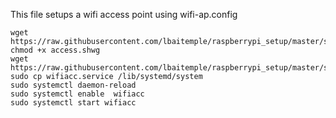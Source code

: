 This file setups a wifi access point using wifi-ap.config

```
wget https://raw.githubusercontent.com/lbaitemple/raspberrypi_setup/master/startup/access.sh
chmod +x access.shwg
wget https://raw.githubusercontent.com/lbaitemple/raspberrypi_setup/master/startup/wifiacc.service
sudo cp wifiacc.service /lib/systemd/system
sudo systemctl daemon-reload
sudo systemctl enable  wifiacc
sudo systemctl start wifiacc
```

